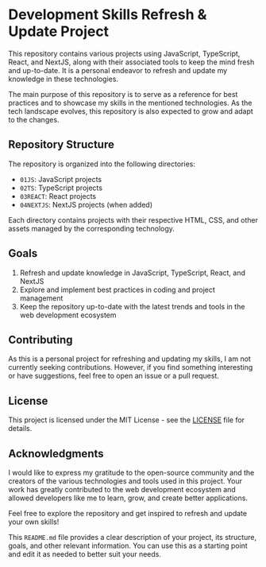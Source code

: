 # Development Skills Refresh & Update Project

This repository contains various projects using JavaScript, TypeScript, React, and NextJS, along with their associated tools to keep the mind fresh and up-to-date. It is a personal endeavor to refresh and update my knowledge in these technologies.

The main purpose of this repository is to serve as a reference for best practices and to showcase my skills in the mentioned technologies. As the tech landscape evolves, this repository is also expected to grow and adapt to the changes.

## Repository Structure

The repository is organized into the following directories:

- `01JS`: JavaScript projects
- `02TS`: TypeScript projects
- `03REACT`: React projects
- `04NEXTJS`: NextJS projects (when added)

Each directory contains projects with their respective HTML, CSS, and other assets managed by the corresponding technology.

## Goals

1. Refresh and update knowledge in JavaScript, TypeScript, React, and NextJS
2. Explore and implement best practices in coding and project management
3. Keep the repository up-to-date with the latest trends and tools in the web development ecosystem

## Contributing

As this is a personal project for refreshing and updating my skills, I am not currently seeking contributions. However, if you find something interesting or have suggestions, feel free to open an issue or a pull request.

## License

This project is licensed under the MIT License - see the [LICENSE](LICENSE) file for details.

## Acknowledgments

I would like to express my gratitude to the open-source community and the creators of the various technologies and tools used in this project. Your work has greatly contributed to the web development ecosystem and allowed developers like me to learn, grow, and create better applications.

Feel free to explore the repository and get inspired to refresh and update your own skills!

This `README.md` file provides a clear description of your project, its structure, goals, and other relevant information. You can use this as a starting point and edit it as needed to better suit your needs.
